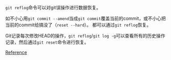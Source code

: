 `git reflog`命令可以对git误操作进行数据恢复。

如不小心用`git commit --amend`当成`git commit`覆盖当前的commit，或不小心把当前的commit给搞没了（`reset --hard`）。
都可以通过`git reflog`恢复。

Git记录每次修改HEAD的操作，`git reflog`/`git log -g`可以查看所有的历史操作记录，然后通过`git reset`命令进行恢复。


[Reference](http://git-scm.com/book/zh/Git-%E5%86%85%E9%83%A8%E5%8E%9F%E7%90%86-%E7%BB%B4%E6%8A%A4%E5%8F%8A%E6%95%B0%E6%8D%AE%E6%81%A2%E5%A4%8D)
